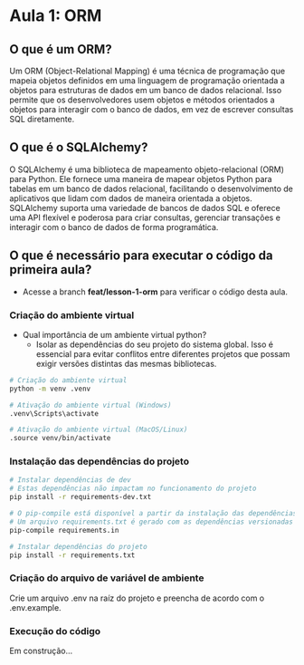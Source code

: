 # Aula 1: ORM

## O que é um ORM?
Um ORM (Object-Relational Mapping) é uma técnica de programação que mapeia objetos definidos em uma linguagem de programação orientada a objetos para estruturas de dados em um banco de dados relacional. Isso permite que os desenvolvedores usem objetos e métodos orientados a objetos para interagir com o banco de dados, em vez de escrever consultas SQL diretamente.

## O que é o SQLAlchemy?
O SQLAlchemy é uma biblioteca de mapeamento objeto-relacional (ORM) para Python. Ele fornece uma maneira de mapear objetos Python para tabelas em um banco de dados relacional, facilitando o desenvolvimento de aplicativos que lidam com dados de maneira orientada a objetos. SQLAlchemy suporta uma variedade de bancos de dados SQL e oferece uma API flexível e poderosa para criar consultas, gerenciar transações e interagir com o banco de dados de forma programática.

## O que é necessário para executar o código da primeira aula?
- Acesse a branch **feat/lesson-1-orm** para verificar o código desta aula.

### Criação do ambiente virtual
- Qual importância de um ambiente virtual python?
    - Isolar as dependências do seu projeto do sistema global. Isso é essencial para evitar conflitos entre diferentes projetos que possam exigir versões distintas das mesmas bibliotecas.
```bash
# Criação do ambiente virtual
python -m venv .venv

# Ativação do ambiente virtual (Windows)
.venv\Scripts\activate

# Ativação do ambiente virtual (MacOS/Linux)
.source venv/bin/activate
```

### Instalação das dependências do projeto
``` bash
# Instalar dependências de dev
# Estas dependências não impactam no funcionamento do projeto
pip install -r requirements-dev.txt

# O pip-compile está disponível a partir da instalação das dependências de dev
# Um arquivo requirements.txt é gerado com as dependências versionadas
pip-compile requirements.in

# Instalar dependências do projeto
pip install -r requirements.txt
```

### Criação do arquivo de variável de ambiente
Crie um arquivo .env na raíz do projeto e preencha de acordo com o .env.example.

### Execução do código
Em construção...
